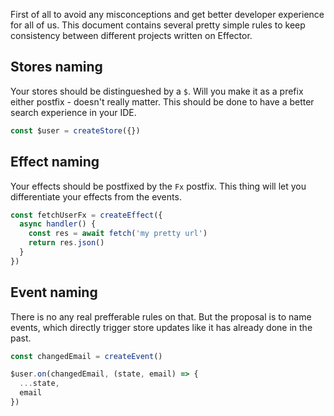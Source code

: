 First of all to avoid any misconceptions and get better developer experience for all of us. This document contains several pretty simple rules to keep consistency between different projects written on Effector.

## Stores naming

Your stores should be distingueshed by a `$`. Will you make it as a prefix either postfix - doesn't really matter. This should be done to have a better search experience in your IDE.

```js
const $user = createStore({})
```

## Effect naming

Your effects should be postfixed by the `Fx` postfix. This thing will let you differentiate your effects from the events.

```js
const fetchUserFx = createEffect({
  async handler() {
    const res = await fetch('my pretty url')
    return res.json()
  }
})
```

## Event naming

There is no any real prefferable rules on that. But the proposal is to name events, which directly trigger store updates like it has already done in the past.

```js
const changedEmail = createEvent()

$user.on(changedEmail, (state, email) => {
  ...state,
  email
})
```
